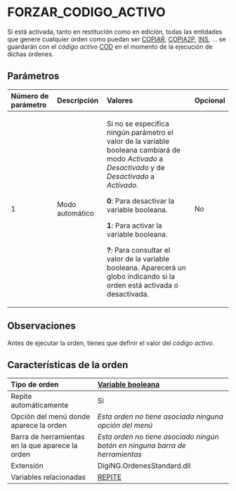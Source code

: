 # FORZAR\_CODIGO\_ACTIVO

Si está activada, tanto en restitución como en edición, todas las entidades que genere cualquier orden como puedan ser [COPIAR](/digi3d-net/referencia/digi3d.net/ventana-de-dibujo/variables/f/COPIAR.html), [COPIA2P](/digi3d-net/referencia/digi3d.net/ventana-de-dibujo/variables/f/COPIA2P.html), [INS](/digi3d-net/referencia/digi3d.net/ventana-de-dibujo/variables/f/INS.html), ... se guardarán con el _código activo_ [COD](/digi3d-net/referencia/digi3d.net/ventana-de-dibujo/variables/f/COD.html) en el momento de la ejecución de dichas órdenes.

## Parámetros

<table>
  <thead>
    <tr>
      <th style="text-align:left">N&#xFA;mero de par&#xE1;metro</th>
      <th style="text-align:left">Descripci&#xF3;n</th>
      <th style="text-align:left">Valores</th>
      <th style="text-align:left">Opcional</th>
    </tr>
  </thead>
  <tbody>
    <tr>
      <td style="text-align:left">1</td>
      <td style="text-align:left">Modo autom&#xE1;tico</td>
      <td style="text-align:left">
        <p>Si no se especifica ning&#xFA;n par&#xE1;metro el valor de la variable
          booleana cambiar&#xE1; de modo <em>Activado</em> a <em>Desactivado</em> y de <em>Desactivado</em> a <em>Activado</em>.</p>
        <p><b>0</b>: Para desactivar la variable booleana.</p>
        <p><b>1</b>: Para activar la variable booleana.</p>
        <p><b>?</b>: Para consultar el valor de la variable booleana. Aparecer&#xE1;
          un globo indicando si la orden est&#xE1; activada o desactivada.</p>
      </td>
      <td style="text-align:left">No</td>
    </tr>
  </tbody>
</table>

## Observaciones

Antes de ejecutar la orden, tienes que definir el valor del _código activo_.

## Características de la orden

| Tipo de orden | [Variable booleana](forzar-codigo-activo.md) |
| :--- | :--- |
| Repite automáticamente | Si |
| Opción del menú donde aparece la orden | _Esta orden no tiene asociada ninguna opción del menú_ |
| Barra de herramientas en la que aparece la orden | _Esta orden no tiene asociado ningún botón en ninguna barra de herramientas_ |
| Extensión | DigiNG.OrdenesStandard.dll |
| Variables relacionadas | [REPITE](/digi3d-net/referencia/digi3d.net/ventana-de-dibujo/variables/f/REPITE.html) |

